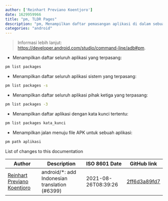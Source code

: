 ```yaml
---
author: ['Reinhart Previano Koentjoro']
date: 1629959966
title: "pm, TLDR Pages"
description: "pm, Menampilkan daftar pemasangan aplikasi di dalam sebuah perangkat Android."
categories: "android"
---
```

> Informasi lebih lanjut: <https://developer.android.com/studio/command-line/adb#pm>.

- Menampilkan daftar seluruh aplikasi yang terpasang:

```bash
pm list packages
```

- Menampilkan daftar seluruh aplikasi sistem yang terpasang:

```bash
pm list packages -s
```

- Menampilkan daftar seluruh aplikasi pihak ketiga yang terpasang:

```bash
pm list packages -3
```

- Menampilkan daftar aplikasi dengan kata kunci tertentu:

```bash
pm list packages kata_kunci
```

- Menampilkan jalan menuju file APK untuk sebuah aplikasi:

```bash
pm path aplikasi
```
List of changes to this documentation


Author | Description | ISO 8601 Date | GitHub link
------|-----|-----|-----
[Reinhart Previano Koentjoro](mailto:reinhart_previano@yahoo.com) | android/*: add Indonesian translation (#6399) | 2021-08-26T08:39:26 | [2ff6d3a89fd7](https://github.com/tldr-pages/tldr/commit/2ff6d3a89fd70c776e9fdebef1708fa7ff76e2cd)

